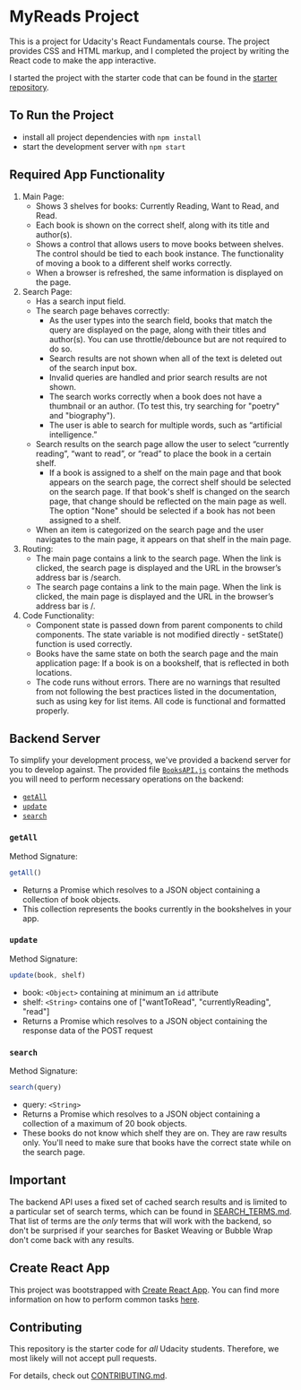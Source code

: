 # MyReads Project

This is a project for Udacity's React Fundamentals course. The project provides CSS and HTML markup, and I completed the project by writing the React code to make the app interactive.

I started the project with the starter code that can be found in the [starter repository](https://github.com/udacity/reactnd-project-myreads-starter).

## To Run the Project

* install all project dependencies with `npm install`
* start the development server with `npm start`

## Required App Functionality

1. Main Page:
   * Shows 3 shelves for books: Currently Reading, Want to Read, and Read.
   * Each book is shown on the correct shelf, along with its title and author(s).
   * Shows a control that allows users to move books between shelves. The control should be tied to each book instance. The functionality of moving a book to a different shelf works correctly.
   * When a browser is refreshed, the same information is displayed on the page.
2. Search Page:
   * Has a search input field.
   * The search page behaves correctly:
     - As the user types into the search field, books that match the query are displayed on the page, along with their titles and author(s). You can use throttle/debounce but are not required to do so.
     - Search results are not shown when all of the text is deleted out of the search input box.
     - Invalid queries are handled and prior search results are not shown.
     - The search works correctly when a book does not have a thumbnail or an author. (To test this, try searching for "poetry" and "biography").
     - The user is able to search for multiple words, such as “artificial intelligence.”
   * Search results on the search page allow the user to select “currently reading”, “want to read”, or “read” to place the book in a certain shelf.
     - If a book is assigned to a shelf on the main page and that book appears on the search page, the correct shelf should be selected on the search page. If that book's shelf is changed on the search page, that change should be reflected on the main page as well. The option "None" should be selected if a book has not been assigned to a shelf.
   * When an item is categorized on the search page and the user navigates to the main page, it appears on that shelf in the main page.
3. Routing:
   * The main page contains a link to the search page. When the link is clicked, the search page is displayed and the URL in the browser’s address bar is /search.
   * The search page contains a link to the main page. When the link is clicked, the main page is displayed and the URL in the browser’s address bar is /.
4. Code Functionality:
   * Component state is passed down from parent components to child components. The state variable is not modified directly - setState() function is used correctly.
   * Books have the same state on both the search page and the main application page: If a book is on a bookshelf, that is reflected in both locations.
   * The code runs without errors. There are no warnings that resulted from not following the best practices listed in the documentation, such as using key for list items. All code is functional and formatted properly.

## Backend Server

To simplify your development process, we've provided a backend server for you to develop against. The provided file [`BooksAPI.js`](src/BooksAPI.js) contains the methods you will need to perform necessary operations on the backend:

* [`getAll`](#getall)
* [`update`](#update)
* [`search`](#search)

### `getAll`

Method Signature:

```js
getAll()
```

* Returns a Promise which resolves to a JSON object containing a collection of book objects.
* This collection represents the books currently in the bookshelves in your app.

### `update`

Method Signature:

```js
update(book, shelf)
```

* book: `<Object>` containing at minimum an `id` attribute
* shelf: `<String>` contains one of ["wantToRead", "currentlyReading", "read"]  
* Returns a Promise which resolves to a JSON object containing the response data of the POST request

### `search`

Method Signature:

```js
search(query)
```

* query: `<String>`
* Returns a Promise which resolves to a JSON object containing a collection of a maximum of 20 book objects.
* These books do not know which shelf they are on. They are raw results only. You'll need to make sure that books have the correct state while on the search page.

## Important
The backend API uses a fixed set of cached search results and is limited to a particular set of search terms, which can be found in [SEARCH_TERMS.md](SEARCH_TERMS.md). That list of terms are the _only_ terms that will work with the backend, so don't be surprised if your searches for Basket Weaving or Bubble Wrap don't come back with any results.

## Create React App

This project was bootstrapped with [Create React App](https://github.com/facebookincubator/create-react-app). You can find more information on how to perform common tasks [here](https://github.com/facebookincubator/create-react-app/blob/master/packages/react-scripts/template/README.md).

## Contributing

This repository is the starter code for _all_ Udacity students. Therefore, we most likely will not accept pull requests.

For details, check out [CONTRIBUTING.md](CONTRIBUTING.md).
